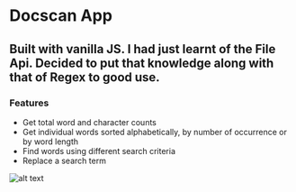 # Docscan App

## Built with vanilla JS. I had just learnt of the File Api. Decided to put that knowledge along with that of Regex to good use. 

### Features
 * Get total word and character counts
 * Get individual words sorted alphabetically, by number of occurrence or by word length
 * Find words using different search criteria
 * Replace a search term

![alt text](https://i.ibb.co/hKJTc16/Docscan-3.png "Sneek Preview")

